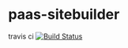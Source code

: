 paas-sitebuilder
================

travis ci
[![Build Status](https://secure.travis-ci.org/perezkarjee/paas-sitebuilder.png?branch=master)](http://https://travis-ci.org/perezkarjee/paas-sitebuilder)
